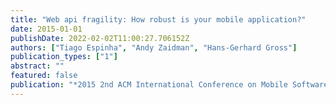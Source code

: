 ```yaml
---
title: "Web api fragility: How robust is your mobile application?"
date: 2015-01-01
publishDate: 2022-02-02T11:00:27.706152Z
authors: ["Tiago Espinha", "Andy Zaidman", "Hans-Gerhard Gross"]
publication_types: ["1"]
abstract: ""
featured: false
publication: "*2015 2nd ACM International Conference on Mobile Software Engineering and Systems*"
---
```


